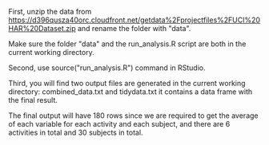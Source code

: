 First, unzip the data from https://d396qusza40orc.cloudfront.net/getdata%2Fprojectfiles%2FUCI%20HAR%20Dataset.zip and rename the folder with "data".

Make sure the folder "data" and the run_analysis.R script are both in the current working directory.

Second, use source("run_analysis.R") command in RStudio.

Third, you will find two output files are generated in the current working directory:
combined_data.txt  and tidydata.txt it contains a data frame with the final result. 

The final output will have 180 rows since we are required to get the average of each variable for each activity and each subject, and there are 6 activities in total and 30 subjects in total.
